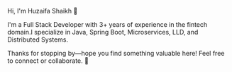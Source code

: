 
Hi, I'm Huzaifa Shaikh 👋

I'm a Full Stack Developer with 3+ years of experience in the fintech domain.I specialize in Java, Spring Boot, Microservices, LLD, and Distributed Systems.

Thanks for stopping by—hope you find something valuable here! Feel free to connect or collaborate. 🚀
